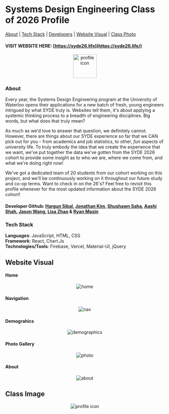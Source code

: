 # Systems Design Engineering Class of 2026 Profile

[About](https://github.com/SYDE-26/1A-Class-Profile-Website/edit/main/README.md#about) | [Tech Stack](https://github.com/SYDE-26/1A-Class-Profile-Website/edit/main/README.md#tech-stack) | [Developers](https://github.com/SYDE-26/1A-Class-Profile-Website/edit/main/README.md#developer-github-hargun-sibal-jonathan-kim-shushawn-saha-aashi-shah-jason-wang-lisa-zhao--ryan-maxin) | [Website Visual](https://github.com/SYDE-26/1A-Class-Profile-Website/edit/main/README.md#website-visual) | [Class Photo](https://github.com/SYDE-26/1A-Class-Profile-Website/edit/main/README.md#class-image)

#### VISIT WEBSITE HERE: [https://syde26.life](https://syde26.life/)

<p align="center">
  <img src="public/favicon.ico" alt="profile icon" width="75" height="75" />
</p>

### About 
Every year, the Systems Design Engineering program at the University of Waterloo opens their applications for a new batch of fresh, young engineers intrigued by what SYDE truly is. Websites tell them, it's about applying a systemic thinking process to a breadth of engineering disciplines. Big words, but what does that truly mean?

As much as we'd love to answer that question, we definitely cannot. However, there are things about our SYDE experience so far that we CAN pick out for you - from academics and job statistics, to other, *fun* aspects of university life. To truly embody the idea that we create the experience that we want, we've put together the data we've gotten from the SYDE 2026 cohort to provide some insight as to who we are, where we come from, and what we're doing right now!

We've got a dedicated team of 20 students from our cohort working on this project, and we'll be continuously working on it throughout our future study and co-op terms. Want to check in on the 26's? Feel free to revisit this profile whenever for the most updated information about the SYDE 2026 cohort!

#### Developer Github: [Hargun Sibal](https://github.com/hargun-27), [Jonathan Kim](https://github.com/jonathankim345), [Shushawn Saha](https://github.com/ShushawnS), [Aashi Shah](https://github.com/aashi-s), [Jason Wang](https://github.com/jwxng), [Lisa Zhao](https://github.com/lisazhao30) & [Ryan Maxin](https://github.com/Ryanmaxin)



### Tech Stack
**Languages**: JavaScript, HTML, CSS </br>
**Framework**: React, Chart.Js </br>
**Technologies/Tools**: Firebase, Vercel, Material-UI, jQuery </br>

## Website Visual


#### Home 
<p align="center">
  <img src="https://user-images.githubusercontent.com/84819112/167213981-bcc0dfc4-29d8-43c0-9d3b-5acfa8135ccc.gif" alt="home" />
</p>


#### Navigation 
<p align="center">
  <img src="https://user-images.githubusercontent.com/84819112/167213980-7b922e07-6978-4331-a25b-bcb34555cced.gif" alt="nav" />
</p>


#### Demograhics 
<p align="center">
  <img src="https://user-images.githubusercontent.com/84819112/167213977-f1b95377-36ac-4d72-86d9-1a5cc8204c76.gif" alt="demographics" />
</p>


#### Photo Gallery
<p align="center">
  <img src="https://user-images.githubusercontent.com/84819112/167213984-801f68a6-f7ba-4950-98f7-f2a6b20eb505.gif" alt="photo" />
</p>


#### About
<p align="center">
  <img src="https://user-images.githubusercontent.com/84819112/167213983-6583f7b5-9131-47b3-be2e-504c08ef4e8e.gif" alt="about" />
</p>

## Class Image
<p align="center">
  <img src="src/components/profilePages/aboutFolder/classPic.png" alt="profile icon" />
</p>

<!--
![profile - demographics](https://user-images.githubusercontent.com/84819112/167213977-f1b95377-36ac-4d72-86d9-1a5cc8204c76.gif)
![profile - nav](https://user-images.githubusercontent.com/84819112/167213980-7b922e07-6978-4331-a25b-bcb34555cced.gif)
![profile - home](https://user-images.githubusercontent.com/84819112/167213981-bcc0dfc4-29d8-43c0-9d3b-5acfa8135ccc.gif)
![profile - about](https://user-images.githubusercontent.com/84819112/167213983-6583f7b5-9131-47b3-be2e-504c08ef4e8e.gif)
![profile - photo gallery](https://user-images.githubusercontent.com/84819112/167213984-801f68a6-f7ba-4950-98f7-f2a6b20eb505.gif)
-->


